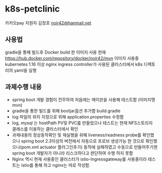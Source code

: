 # k8s-petclinic

카카오pay 지원자 김정호 noir42@hanmail.net

## 사용법
gradle을 통해 빌드후 Docker build 한 이미지 사용
현재 https://hub.docker.com/repository/docker/noir42/mvn 이미지 사용중
kubernetes 1.16 이상 nginx ingress controller가 사용된 클러스터에서
k8s 디렉토리의 yaml을 실행

## 과제수행 내용
- spring boot 개발 경험이 전무하여 처음에는 메이븐을 사용해 테스트함 (이미지명mvn)
- gradle을 통한 빌드를 위해 bootjar옵션 추가함 build.gradle
- log 파일의 위치 지정으로 위해 application.properties 수정함
- log, mysql 는 hostPath PV및 PVC를 만들었으나 테스트는 현재 NFS스토리지 클래스를 이용하는 클러스터에서 확인
- 과제내용의 정상동작확인 및 재실행을 위해 liveness/readness probe를 확인했으나 spring boot 2.3이상의 버전에서 자동으로 프로브 생성가능 한 것으로 확인했으나(pom.xml actuator 플러그인추가) 동작에 실패하였고 수동으로 만들어주기엔 spring boot 개발자가 아니라 리스크하다고 판단하여 수행 하지 못함
- Nginx 역시 현재 사용중인 클러스터가 istio-Ingressgateway를 사용중이라 테스트는 istio를 통해 하고 nginx는 따로 작성함.
